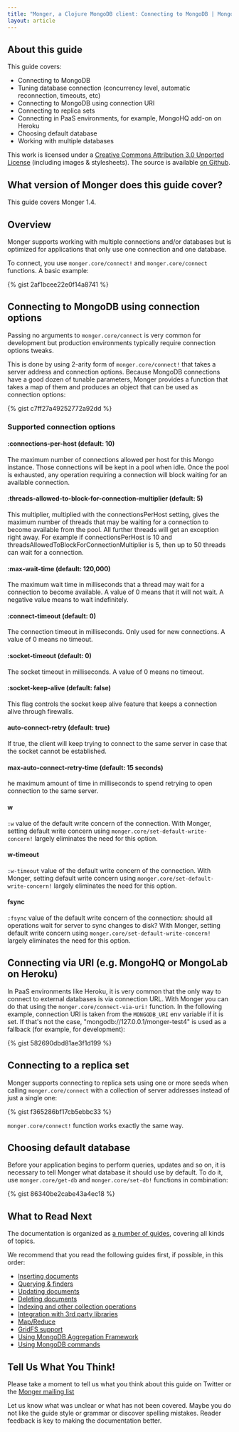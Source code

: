 ```yaml
---
title: "Monger, a Clojure MongoDB client: Connecting to MongoDB | MongoDB library for Clojure"
layout: article
---
```


## About this guide

This guide covers:

 * Connecting to MongoDB
 * Tuning database connection (concurrency level, automatic reconnection, timeouts, etc)
 * Connecting to MongoDB using connection URI
 * Connecting to replica sets
 * Connecting in PaaS environments, for example, MongoHQ add-on on Heroku
 * Choosing default database
 * Working with multiple databases

This work is licensed under a <a rel="license" href="http://creativecommons.org/licenses/by/3.0/">Creative Commons Attribution 3.0 Unported License</a> (including images & stylesheets). The source is available [on Github](https://github.com/clojurewerkz/monger.docs).


## What version of Monger does this guide cover?

This guide covers Monger 1.4.


## Overview

Monger supports working with multiple connections and/or databases but is optimized for applications that only use one connection
and one database.

To connect, you use `monger.core/connect!` and `monger.core/connect` functions. A basic example:

{% gist 2af1bcee22e0f14a8741 %}


## Connecting to MongoDB using connection options

Passing no arguments to `monger.core/connect` is very common for development but production environments typically require
connection options tweaks.

This is done by using 2-arity form of `monger.core/connect!` that takes a server address and connection options. Because MongoDB connections have
a good dozen of tunable parameters, Monger provides a function that takes a map of them and produces an object that
can be used as connection options:

{% gist c7ff27a49252772a92dd %}

### Supported connection options

#### :connections-per-host (default: 10)

The maximum number of connections allowed per host for this Mongo instance.
Those connections will be kept in a pool when idle.
Once the pool is exhausted, any operation requiring a connection will block waiting for an available connection.


#### :threads-allowed-to-block-for-connection-multiplier (default: 5)

This multiplier, multiplied with the connectionsPerHost setting, gives the maximum number of threads that
may be waiting for a connection to become available from the pool. All further threads will get an exception right away.
For example if connectionsPerHost is 10 and threadsAllowedToBlockForConnectionMultiplier is 5, then up to 50 threads can wait for a connection.


#### :max-wait-time (default: 120,000)

The maximum wait time in milliseconds that a thread may wait for a connection to become available.
A value of 0 means that it will not wait. A negative value means to wait indefinitely.


#### :connect-timeout (default: 0)

The connection timeout in milliseconds. Only used for new connections. A value of 0 means no timeout.


#### :socket-timeout (default: 0)

The socket timeout in milliseconds. A value of 0 means no timeout.


#### :socket-keep-alive (default: false)

This flag controls the socket keep alive feature that keeps a connection alive through firewalls.


#### auto-connect-retry (default: true)

If true, the client will keep trying to connect to the same server in case that the socket cannot be established.


#### max-auto-connect-retry-time (default: 15 seconds)

he maximum amount of time in milliseconds to spend retrying to open connection to the same server.


#### w

`:w` value of the default write concern of the connection. With Monger, setting default write concern using
`monger.core/set-default-write-concern!` largely eliminates the need for this option.


#### w-timeout

`:w-timeout` value of the default write concern of the connection. With Monger, setting default write concern using
`monger.core/set-default-write-concern!` largely eliminates the need for this option.


#### fsync

`:fsync` value of the default write concern of the connection: should all operations wait for server to sync changes to disk?
With Monger, setting default write concern using `monger.core/set-default-write-concern!` largely eliminates the need for this option.


## Connecting via URI (e.g. MongoHQ or MongoLab on Heroku)

In PaaS environments like Heroku, it is very common that the only way to connect to external databases is via connection URL.
With Monger you can do that using the `monger.core/connect-via-uri!` function. In the following example, connection URI
is taken from the `MONGODB_URI` env variable if it is set. If that's not the case, "mongodb://127.0.0.1/monger-test4" is
used as a fallback (for example, for development):

{% gist 582690dbd81ae3f1d199 %}



## Connecting to a replica set

Monger supports connecting to replica sets using one or more seeds when calling `monger.core/connect` with a collection of server
addresses instead of just a single one:

{% gist f365286bf17cb5ebbc33 %}

`monger.core/connect!` function works exactly the same way.



## Choosing default database

Before your application begins to perform queries, updates and so on, it is necessary to tell Monger what database it should use by default.
To do it, use `monger.core/get-db` and `monger.core/set-db!` functions in combination:

{% gist 86340be2cabe43a4ec18 %}


## What to Read Next

The documentation is organized as [a number of guides](/articles/guides.html), covering all kinds of topics.

We recommend that you read the following guides first, if possible, in this order:

 * [Inserting documents](/articles/inserting.html)
 * [Querying & finders](/articles/querying.html)
 * [Updating documents](/articles/updating.html)
 * [Deleting documents](/articles/deleting.html)
 * [Indexing and other collection operations](/articles/collections.html)
 * [Integration with 3rd party libraries](/articles/integration.html)
 * [Map/Reduce](/articles/mapreduce.html)
 * [GridFS support](/articles/gridfs.html)
 * [Using MongoDB Aggregation Framework](/articles/aggregation.html)
 * [Using MongoDB commands](/articles/commands.html)


## Tell Us What You Think!

Please take a moment to tell us what you think about this guide on Twitter or the [Monger mailing list](https://groups.google.com/forum/#!forum/clojure-mongodb)

Let us know what was unclear or what has not been covered. Maybe you do not like the guide style or grammar or discover spelling mistakes. Reader feedback is key to making the documentation better.
